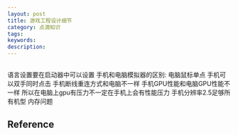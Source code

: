 ```yaml
---
layout: post
title: 游戏工程设计细节
category: 点滴知识
tags: 
keywords: 
description: 
---
```



##

语言设置要在启动器中可以设置
手机和电脑模拟器的区别:
电脑鼠标单点 手机可以双手同时点击
手机断线重连方式和电脑不一样
手机GPU性能和电脑GPU性能不一样 所以在电脑上gpu有压力不一定在手机上会有性能压力
手机分辨率2.5足够所有机型
内存问题

## Reference

